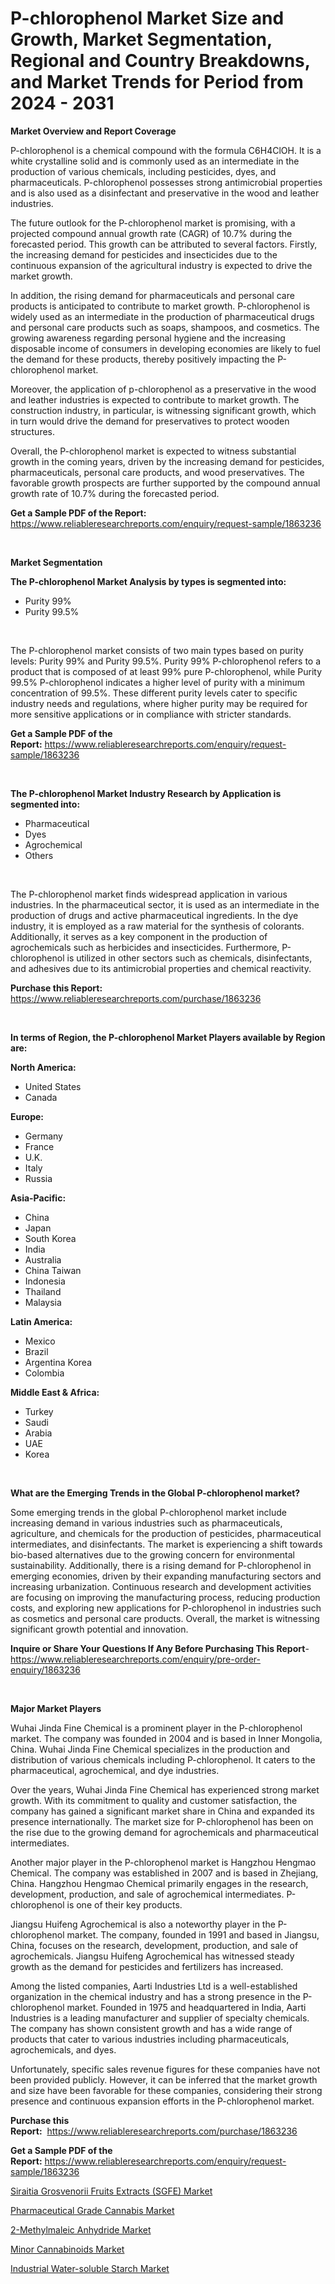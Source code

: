<p><h1>P-chlorophenol Market Size and Growth, Market Segmentation, Regional and Country Breakdowns, and Market Trends for Period from 2024 -  2031</h1></p><p><strong>Market Overview and Report Coverage</strong></p>
<p><p>P-chlorophenol is a chemical compound with the formula C6H4ClOH. It is a white crystalline solid and is commonly used as an intermediate in the production of various chemicals, including pesticides, dyes, and pharmaceuticals. P-chlorophenol possesses strong antimicrobial properties and is also used as a disinfectant and preservative in the wood and leather industries.</p><p>The future outlook for the P-chlorophenol market is promising, with a projected compound annual growth rate (CAGR) of 10.7% during the forecasted period. This growth can be attributed to several factors. Firstly, the increasing demand for pesticides and insecticides due to the continuous expansion of the agricultural industry is expected to drive the market growth.</p><p>In addition, the rising demand for pharmaceuticals and personal care products is anticipated to contribute to market growth. P-chlorophenol is widely used as an intermediate in the production of pharmaceutical drugs and personal care products such as soaps, shampoos, and cosmetics. The growing awareness regarding personal hygiene and the increasing disposable income of consumers in developing economies are likely to fuel the demand for these products, thereby positively impacting the P-chlorophenol market.</p><p>Moreover, the application of p-chlorophenol as a preservative in the wood and leather industries is expected to contribute to market growth. The construction industry, in particular, is witnessing significant growth, which in turn would drive the demand for preservatives to protect wooden structures.</p><p>Overall, the P-chlorophenol market is expected to witness substantial growth in the coming years, driven by the increasing demand for pesticides, pharmaceuticals, personal care products, and wood preservatives. The favorable growth prospects are further supported by the compound annual growth rate of 10.7% during the forecasted period.</p></p>
<p><strong>Get a Sample PDF of the Report:</strong> <a href="https://www.reliableresearchreports.com/enquiry/request-sample/1863236">https://www.reliableresearchreports.com/enquiry/request-sample/1863236</a></p>
<p>&nbsp;</p>
<p><strong>Market Segmentation</strong></p>
<p><strong>The P-chlorophenol Market Analysis by types is segmented into:</strong></p>
<p><ul><li>Purity 99%</li><li>Purity 99.5%</li></ul></p>
<p>&nbsp;</p>
<p><p>The P-chlorophenol market consists of two main types based on purity levels: Purity 99% and Purity 99.5%. Purity 99% P-chlorophenol refers to a product that is composed of at least 99% pure P-chlorophenol, while Purity 99.5% P-chlorophenol indicates a higher level of purity with a minimum concentration of 99.5%. These different purity levels cater to specific industry needs and regulations, where higher purity may be required for more sensitive applications or in compliance with stricter standards.</p></p>
<p><strong>Get a Sample PDF of the Report:</strong>&nbsp;<a href="https://www.reliableresearchreports.com/enquiry/request-sample/1863236">https://www.reliableresearchreports.com/enquiry/request-sample/1863236</a></p>
<p>&nbsp;</p>
<p><strong>The P-chlorophenol Market Industry Research by Application is segmented into:</strong></p>
<p><ul><li>Pharmaceutical</li><li>Dyes</li><li>Agrochemical</li><li>Others</li></ul></p>
<p>&nbsp;</p>
<p><p>The P-chlorophenol market finds widespread application in various industries. In the pharmaceutical sector, it is used as an intermediate in the production of drugs and active pharmaceutical ingredients. In the dye industry, it is employed as a raw material for the synthesis of colorants. Additionally, it serves as a key component in the production of agrochemicals such as herbicides and insecticides. Furthermore, P-chlorophenol is utilized in other sectors such as chemicals, disinfectants, and adhesives due to its antimicrobial properties and chemical reactivity.</p></p>
<p><strong>Purchase this Report:</strong>&nbsp; <a href="https://www.reliableresearchreports.com/purchase/1863236">https://www.reliableresearchreports.com/purchase/1863236</a></p>
<p>&nbsp;</p>
<p><strong>In terms of Region, the P-chlorophenol Market Players available by Region are:</strong></p>
<p>
    <p> <strong> North America: </strong>
        <ul>
            <li>United States</li>
            <li>Canada</li>
        </ul>
        </p> 
    <p> <strong> Europe: </strong>
        <ul>
            <li>Germany</li>
            <li>France</li>
            <li>U.K.</li>
            <li>Italy</li>
            <li>Russia</li>
        </ul>
        </p> 
    <p> <strong> Asia-Pacific: </strong>
        <ul>
            <li>China</li>
            <li>Japan</li>
            <li>South Korea</li>
            <li>India</li>
            <li>Australia</li>
            <li>China Taiwan</li>
            <li>Indonesia</li>
            <li>Thailand</li>
            <li>Malaysia</li>
        </ul>
        </p> 
    <p> <strong> Latin America: </strong>
        <ul>
            <li>Mexico</li>
            <li>Brazil</li>
            <li>Argentina Korea</li>
            <li>Colombia</li>
        </ul>
        </p> 
    <p> <strong> Middle East & Africa: </strong>
        <ul>
            <li>Turkey</li>
            <li>Saudi</li>
            <li>Arabia</li>
            <li>UAE</li>
            <li>Korea</li>
        </ul>
    </p>
    </p>
<p>&nbsp;</p>
<p><strong>What are the Emerging Trends in the Global P-chlorophenol market?</strong></p>
<p><p>Some emerging trends in the global P-chlorophenol market include increasing demand in various industries such as pharmaceuticals, agriculture, and chemicals for the production of pesticides, pharmaceutical intermediates, and disinfectants. The market is experiencing a shift towards bio-based alternatives due to the growing concern for environmental sustainability. Additionally, there is a rising demand for P-chlorophenol in emerging economies, driven by their expanding manufacturing sectors and increasing urbanization. Continuous research and development activities are focusing on improving the manufacturing process, reducing production costs, and exploring new applications for P-chlorophenol in industries such as cosmetics and personal care products. Overall, the market is witnessing significant growth potential and innovation.</p></p>
<p><strong>Inquire or Share Your Questions If Any Before Purchasing This Report</strong>- <a href="https://www.reliableresearchreports.com/enquiry/pre-order-enquiry/1863236">https://www.reliableresearchreports.com/enquiry/pre-order-enquiry/1863236</a></p>
<p>&nbsp;</p>
<p><strong>Major Market Players</strong></p>
<p><p>Wuhai Jinda Fine Chemical is a prominent player in the P-chlorophenol market. The company was founded in 2004 and is based in Inner Mongolia, China. Wuhai Jinda Fine Chemical specializes in the production and distribution of various chemicals including P-chlorophenol. It caters to the pharmaceutical, agrochemical, and dye industries.</p><p>Over the years, Wuhai Jinda Fine Chemical has experienced strong market growth. With its commitment to quality and customer satisfaction, the company has gained a significant market share in China and expanded its presence internationally. The market size for P-chlorophenol has been on the rise due to the growing demand for agrochemicals and pharmaceutical intermediates.</p><p>Another major player in the P-chlorophenol market is Hangzhou Hengmao Chemical. The company was established in 2007 and is based in Zhejiang, China. Hangzhou Hengmao Chemical primarily engages in the research, development, production, and sale of agrochemical intermediates. P-chlorophenol is one of their key products.</p><p>Jiangsu Huifeng Agrochemical is also a noteworthy player in the P-chlorophenol market. The company, founded in 1991 and based in Jiangsu, China, focuses on the research, development, production, and sale of agrochemicals. Jiangsu Huifeng Agrochemical has witnessed steady growth as the demand for pesticides and fertilizers has increased.</p><p>Among the listed companies, Aarti Industries Ltd is a well-established organization in the chemical industry and has a strong presence in the P-chlorophenol market. Founded in 1975 and headquartered in India, Aarti Industries is a leading manufacturer and supplier of specialty chemicals. The company has shown consistent growth and has a wide range of products that cater to various industries including pharmaceuticals, agrochemicals, and dyes.</p><p>Unfortunately, specific sales revenue figures for these companies have not been provided publicly. However, it can be inferred that the market growth and size have been favorable for these companies, considering their strong presence and continuous expansion efforts in the P-chlorophenol market.</p></p>
<p><strong>Purchase this Report:</strong>&nbsp;&nbsp;<a href="https://www.reliableresearchreports.com/purchase/1863236">https://www.reliableresearchreports.com/purchase/1863236</a></p>
<p></p>
<p><strong>Get a Sample PDF of the Report:</strong>&nbsp;<a href="https://www.reliableresearchreports.com/enquiry/request-sample/1863236">https://www.reliableresearchreports.com/enquiry/request-sample/1863236</a></p>
<p><p><a href="https://github.com/luckyshygirl/Market-Research-Report-List-2/blob/main/siraitia-grosvenorii-fruits-extracts-sgfe-market.md">Siraitia Grosvenorii Fruits Extracts (SGFE) Market</a></p><p><a href="https://github.com/gdfhhhj/Market-Research-Report-List-2/blob/main/pharmaceutical-grade-cannabis-market.md">Pharmaceutical Grade Cannabis Market</a></p><p><a href="https://github.com/sofayahoo2023/Market-Research-Report-List-2/blob/main/2-methylmaleic-anhydride-market.md">2-Methylmaleic Anhydride Market</a></p><p><a href="https://github.com/gulaimolin/Market-Research-Report-List-2/blob/main/minor-cannabinoids-market.md">Minor Cannabinoids Market</a></p><p><a href="https://github.com/vimar16th/Market-Research-Report-List-2/blob/main/industrial-water-soluble-starch-market.md">Industrial Water-soluble Starch Market</a></p></p>